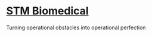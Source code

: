# [STM Biomedical](http://stmbiomedical.com)

Turning operational obstacles into operational perfection
